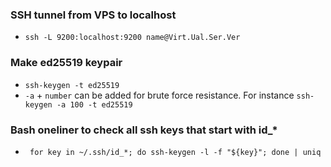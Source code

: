 ### SSH tunnel from VPS to localhost
- `ssh -L 9200:localhost:9200 name@Virt.Ual.Ser.Ver`

### Make ed25519 keypair
- `ssh-keygen -t ed25519`
- `-a` + `number` can be added for brute force resistance. For instance `ssh-keygen -a 100 -t ed25519`

### Bash oneliner to check all ssh keys that start with id_*
- ` for key in ~/.ssh/id_*; do ssh-keygen -l -f "${key}"; done | uniq`
